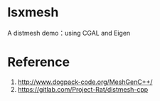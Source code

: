 # lsxmesh
A distmesh demo：using CGAL and Eigen

# Reference
1. http://www.dogpack-code.org/MeshGenC++/
2. https://gitlab.com/Project-Rat/distmesh-cpp
